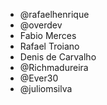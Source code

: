 - @rafaelhenrique
- @overdev
- Fabio Merces
- Rafael Troiano
- Denis de Carvalho
- @Richmadureira
- @Ever30
- @juliomsilva